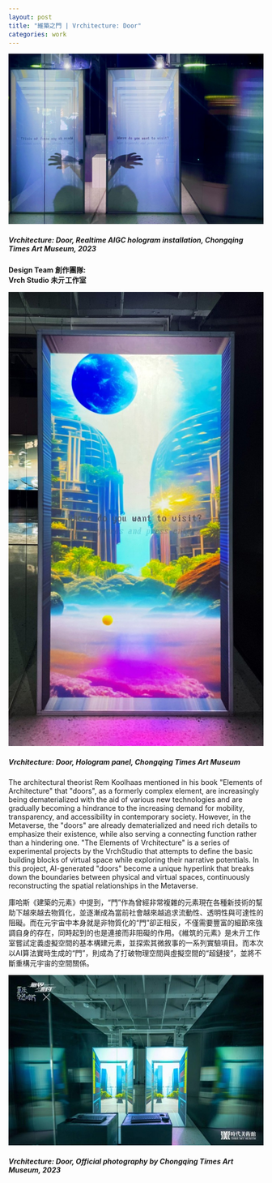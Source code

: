 ```yaml
---
layout: post
title: "維築之門 | Vrchitecture: Door"
categories: work
---
```

[![alt text](/assets/vrchitecture-door/featured.jpg "Vrchitecture: Door, Realtime AIGC hologram installation, Chongqing Times Art Museum, 2023")](/work/2023/02/25/vrchitecture-door.html)
##### *Vrchitecture: Door*, Realtime AIGC hologram installation, Chongqing Times Art Museum, 2023

**Design Team 創作團隊:**   
**Vrch Studio 未亓工作室**  

![alt text](/assets/vrchitecture-door/aigc-hologram.jpg "Vrchitecture: Door, Hologram panel, Chongqing Times Art Museum, 2023")
##### *Vrchitecture: Door*, Hologram panel, Chongqing Times Art Museum

The architectural theorist Rem Koolhaas mentioned in his book "Elements of Architecture" that "doors", as a formerly complex element, are increasingly being dematerialized with the aid of various new technologies and are gradually becoming a hindrance to the increasing demand for mobility, transparency, and accessibility in contemporary society. However, in the Metaverse, the "doors" are already dematerialized and need rich details to emphasize their existence, while also serving a connecting function rather than a hindering one. "The Elements of Vrchitecture" is a series of experimental projects by the VrchStudio that attempts to define the basic building blocks of virtual space while exploring their narrative potentials. In this project, AI-generated "doors" become a unique hyperlink that breaks down the boundaries between physical and virtual spaces, continuously reconstructing the spatial relationships in the Metaverse.

庫哈斯《建築的元素》中提到，“門”作為曾經非常複雜的元素現在各種新技術的幫助下越來越去物質化，並逐漸成為當前社會越來越追求流動性、透明性與可達性的阻礙。而在元宇宙中本身就是非物質化的“門”卻正相反，不僅需要豐富的細節來強調自身的存在，同時起到的也是連接而非阻礙的作用。《維筑的元素》是未亓工作室嘗試定義虛擬空間的基本構建元素，並探索其微敘事的一系列實驗項目。而本次以AI算法實時生成的“門”，則成為了打破物理空間與虛擬空間的“超鏈接”，並將不斷重構元宇宙的空間關係。

![alt text](/assets/vrchitecture-door/official-photo.jpg "Vrchitecture: Door, Official photography by Chongqing Times Art Museum, 2023")
##### *Vrchitecture: Door*, Official photography by Chongqing Times Art Museum, 2023